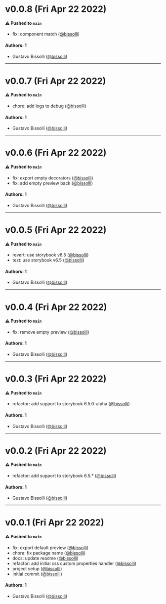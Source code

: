 # v0.0.8 (Fri Apr 22 2022)

#### ⚠️ Pushed to `main`

- fix: component match ([@bissolli](https://github.com/bissolli))

#### Authors: 1

- Gustavo Bissolli ([@bissolli](https://github.com/bissolli))

---

# v0.0.7 (Fri Apr 22 2022)

#### ⚠️ Pushed to `main`

- chore: add logs to debug ([@bissolli](https://github.com/bissolli))

#### Authors: 1

- Gustavo Bissolli ([@bissolli](https://github.com/bissolli))

---

# v0.0.6 (Fri Apr 22 2022)

#### ⚠️ Pushed to `main`

- fix: export empty decorators ([@bissolli](https://github.com/bissolli))
- fix: add empty preview back ([@bissolli](https://github.com/bissolli))

#### Authors: 1

- Gustavo Bissolli ([@bissolli](https://github.com/bissolli))

---

# v0.0.5 (Fri Apr 22 2022)

#### ⚠️ Pushed to `main`

- revert: use storybook v6.5 ([@bissolli](https://github.com/bissolli))
- test: use storybook v6.5 ([@bissolli](https://github.com/bissolli))

#### Authors: 1

- Gustavo Bissolli ([@bissolli](https://github.com/bissolli))

---

# v0.0.4 (Fri Apr 22 2022)

#### ⚠️ Pushed to `main`

- fix: remove empty preview ([@bissolli](https://github.com/bissolli))

#### Authors: 1

- Gustavo Bissolli ([@bissolli](https://github.com/bissolli))

---

# v0.0.3 (Fri Apr 22 2022)

#### ⚠️ Pushed to `main`

- refactor: add support to storybook 6.5.0-alpha ([@bissolli](https://github.com/bissolli))

#### Authors: 1

- Gustavo Bissolli ([@bissolli](https://github.com/bissolli))

---

# v0.0.2 (Fri Apr 22 2022)

#### ⚠️ Pushed to `main`

- refactor: add support to storybook 6.5.* ([@bissolli](https://github.com/bissolli))

#### Authors: 1

- Gustavo Bissolli ([@bissolli](https://github.com/bissolli))

---

# v0.0.1 (Fri Apr 22 2022)

#### ⚠️ Pushed to `main`

- fix: export default preview ([@bissolli](https://github.com/bissolli))
- chore: fix package name ([@bissolli](https://github.com/bissolli))
- docs: update readme ([@bissolli](https://github.com/bissolli))
- refactor: add initial css custom properties handler ([@bissolli](https://github.com/bissolli))
- project setup ([@bissolli](https://github.com/bissolli))
- Initial commit ([@bissolli](https://github.com/bissolli))

#### Authors: 1

- Gustavo Bissolli ([@bissolli](https://github.com/bissolli))
